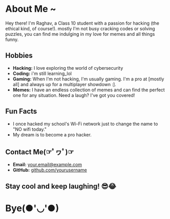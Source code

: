 

# About Me ~
Hey there! I'm Raghav, a Class 10 student with a passion for hacking (the ethical kind, of course!). mostly I'm not busy cracking codes or solving puzzles, you can find me indulging in my love for memes and all things funny.

## Hobbies
- **Hacking:** I love exploring the world of cybersecurity 
- **Coding:** i'm still learning_lol
- **Gaming:** When I'm not hacking, I'm usually gaming. I'm a pro at [mostly all] and always up for a multiplayer showdown :].
- **Memes:** I have an endless collection of memes and can find the perfect one for any situation. Need a laugh? I've got you covered!

## Fun Facts
- I once hacked my school's Wi-Fi network just to change the name to "NO wifi today."
- My dream is to become a pro hacker.

## Contact Me(☞ﾟヮﾟ)☞
- **Email:** [your.email@example.com](mailto:raghkng2009@example.com)
- **GitHub:** [github.com/yourusername](https://github.com/Raghav-Sukumaran)
## Stay cool and keep laughing! 😎😂
# Bye(●'◡'●)
